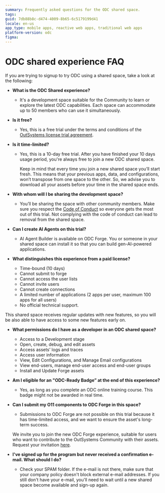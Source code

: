 ```yaml
---
summary: Frequently asked questions for the ODC shared space.
tags: 
guid: 7db88b8c-d474-4009-8b65-6c5179199d41
locale: en-us
app_type: mobile apps, reactive web apps, traditional web apps
platform-version: odc
figma: 
---
```


# ODC shared experience FAQ

If you are trying to signup to try ODC using a shared space, take a look at the following:

* **What is the ODC Shared experience?**
    * It's a development space suitable for the Community to learn or explore the latest ODC capabilities. Each space can accommodate up to 50 members who can use it simultaneously.

* **Is it free?**
    * Yes, this is a free trial under the terms and conditions of the [OutSystems license trial agreement](https://www.outsystems.com/legal/trial-terms/).

* **Is it time-limited?**
    * Yes, this is a 10-day free trial. After you have finished your 10 days usage period, you're always free to join a new ODC shared space.

        Keep in mind that every time you join a new shared space you’ll start fresh. This means that your previous apps, data, and configurations, won’t transpose from one space to the other. So, we advise you to download all your assets before your time in the shared space ends.

* **With whom will I be sharing the development space?**
    * You’ll be sharing the space with other community members. Make sure you respect the [Code of Conduct](https://www.outsystems.com/legal/odc-code-conduct/) so everyone gets the most out of this trial. Not complying with the code of conduct can lead to removal from the shared space.

* **Can I create AI Agents on this trial?**
    * AI Agent Builder is available on ODC Forge. You or someone in your shared space can install it so that you can build gen-AI-powered applications.

* **What distinguishes this experience from a paid license?**
    * Time-bound (10 days)
    * Cannot submit to forge
    * Cannot access the user lists
    * Cannot invite users
    * Cannot create connections
    * A limited number of applications (2 apps per user, maximum 100 apps for all users)
    * No official technical support.

This shared space receives regular updates with new features, so you will be also able to have access to some new features early on.

* **What permissions do I have as a developer in an ODC shared space?**

    * Access to a Development stage
    * Open, create, debug, and edit assets
    * Access assets’ logs and traces
    * Access user information
    * View, Edit Configurations, and Manage Email configurations
    * View end-users, manage end-user access and end-user groups
    * Install and Update Forge assets

* **Am I eligible for an "ODC-Ready Badge” at the end of this experience?**

   * Yes, as long as you complete an ODC online training course. This badge might not be awarded in real time.

* **Can I submit my O11 components to ODC Forge in this space?**
    * Submissions to ODC Forge are not possible on this trial because it has time-limited access, and we want to ensure the asset's long-term success. 
    
    We invite you to join the new ODC Forge experience, suitable for users who want to contribute to the OutSystems Community with their assets. Request your invitation [here](https://docs.google.com/forms/u/1/d/e/1FAIpQLSdGobfatQ53ekA8d8TT0OUu9gYarlcdRpjfxVUUOrh6E9eytw/viewform?usp=send_form).

* **I've signed up for the program but never received a confirmation e-mail. What should I do?** 

    * Check your SPAM folder. If the e-mail is not there, make sure that your company policy doesn't block external e-mail addresses. If you still don't have your e-mail, you'll need to wait until a new shared space become available and sign-up again.
